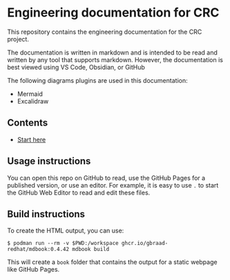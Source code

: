 Engineering documentation for CRC
=================================

This repository contains the engineering documentation for the CRC project.

The documentation is written in markdown and is intended to be read and written
by any tool that supports markdown. However, the documentation is best viewed
using VS Code, Obsidian, or GitHub

The following diagrams plugins are used in this documentation:
 - Mermaid
 - Excalidraw


## Contents

  - [Start here](./content/SUMMARY.md)


## Usage instructions
You can open this repo on GitHub to read, use the GitHub Pages for a published version, or use an editor.
For example, it is easy to use `.` to start the GitHub Web Editor to read and edit these files.


## Build instructions
To create the HTML output, you can use:

```
$ podman run --rm -v $PWD:/workspace ghcr.io/gbraad-redhat/mdbook:0.4.42 mdbook build
```

This will create a `book` folder that contains the output for a static webpage like GitHub Pages.
